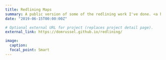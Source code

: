 ```yaml
---
title: Redlining Maps
summary: A public version of some of the redlining work I've done. <a href="https://github.com/domrussel/redlining">GitHub Repo</a>
date: "2019-06-15T00:00:00Z"

# Optional external URL for project (replaces project detail page).
external_link: https://domrussel.github.io/redlining/

image:
  caption:
  focal_point: Smart
---
```

